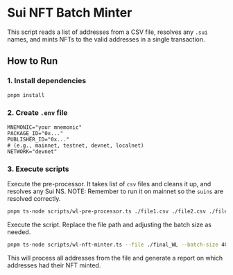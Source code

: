 # Sui NFT Batch Minter

This script reads a list of addresses from a CSV file, resolves any `.sui` names, and mints NFTs to the valid addresses in a single transaction.

## How to Run

### 1. Install dependencies

```bash
pnpm install
```

### 2. Create `.env` file

```env
MNEMONIC="your mnemonic"
PACKAGE_ID="0x..."
PUBLISHER_ID="0x..."
# (e.g., mainnet, testnet, devnet, localnet)
NETWORK="devnet"
```

### 3. Execute scripts

Execute the pre-processor.
It takes list of `csv` files and cleans it up, and resolves any Sui NS.
NOTE: Remember to run it on mainnet so the `suins` are resolved correctly.

```bash
pnpm ts-node scripts/wl-pre-processor.ts ./file1.csv ./file2.csv ./file3.csv --output final_WL.csv
```

Execute the script.
Replace the file path and adjusting the batch size as needed.

```bash
pnpm ts-node scripts/wl-nft-minter.ts --file ./final_WL --batch-size 400
```

This will process all addresses from the file and generate a report on which addresses had their NFT minted.
